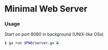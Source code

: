 # Minimal Web Server

### Usage

Start on port 8080 in background (UNIX-like OSs)

```bash
$ go run $PWD/server.go & 
```